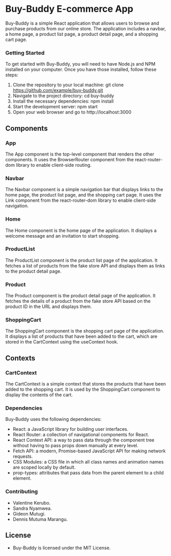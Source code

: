 # Buy-Buddy E-commerce App

Buy-Buddy is a simple React application that allows users to browse and purchase products from our online store. The application includes a navbar, a home page, a product list page, a product detail page, and a shopping cart page.

### Getting Started

To get started with Buy-Buddy, you will need to have Node.js and NPM installed on your computer. Once you have those installed, follow these steps:

1. Clone the repository to your local machine: git clone https://github.com/example/buy-buddy.git
2. Navigate to the project directory: cd buy-buddy
3. Install the necessary dependencies: npm install
4. Start the development server: npm start
5. Open your web browser and go to http://localhost:3000

## Components

### App

The App component is the top-level component that renders the other components. It uses the BrowserRouter component from the react-router-dom library to enable client-side routing.

### Navbar

The Navbar component is a simple navigation bar that displays links to the home page, the product list page, and the shopping cart page. It uses the Link component from the react-router-dom library to enable client-side navigation.

### Home

The Home component is the home page of the application. It displays a welcome message and an invitation to start shopping.

### ProductList

The ProductList component is the product list page of the application. It fetches a list of products from the fake store API and displays them as links to the product detail page.

### Product

The Product component is the product detail page of the application. It fetches the details of a product from the fake store API based on the product ID in the URL and displays them.

### ShoppingCart

The ShoppingCart component is the shopping cart page of the application. It displays a list of products that have been added to the cart, which are stored in the CartContext using the useContext hook.

## Contexts

### CartContext

The CartContext is a simple context that stores the products that have been added to the shopping cart. It is used by the ShoppingCart component to display the contents of the cart.

### Dependencies

Buy-Buddy uses the following dependencies:

- React: a JavaScript library for building user interfaces.
- React Router: a collection of navigational components for React.
- React Context API: a way to pass data through the component tree without having to pass props down manually at every level.
- Fetch API: a modern, Promise-based JavaScript API for making network requests.
- CSS Modules: a CSS file in which all class names and animation names are scoped locally by default.
- prop-types: attributes that pass data from the parent element to a child element.

### Contributing

- Valentine Kerubo.
- Sandra Nyamwea.
- Gideon Mutugi.
- Dennis Mutuma Marangu.

## License

- Buy-Buddy is licensed under the MIT License.